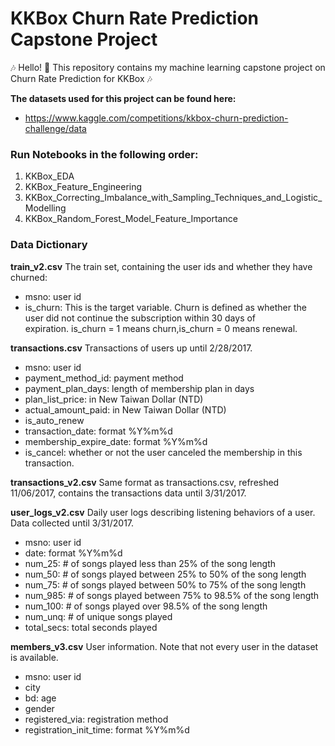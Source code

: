 # KKBox Churn Rate Prediction Capstone Project

:notes: Hello! :wave: This repository contains my machine learning capstone project on Churn Rate Prediction for KKBox :notes:

**The datasets used for this project can be found here:**

- https://www.kaggle.com/competitions/kkbox-churn-prediction-challenge/data

### Run Notebooks in the following order:

1. KKBox_EDA
2. KKBox_Feature_Engineering
3. KKBox_Correcting_Imbalance_with_Sampling_Techniques_and_Logistic_Modelling
4. KKBox_Random_Forest_Model_Feature_Importance

### Data Dictionary

**train_v2.csv**
The train set, containing the user ids and whether they have churned:

- msno: user id
- is_churn: This is the target variable. Churn is defined as whether the user did not continue the subscription within 30 days of expiration. is_churn = 1 means churn,is_churn = 0 means renewal.

**transactions.csv**
Transactions of users up until 2/28/2017.

- msno: user id
- payment_method_id: payment method
- payment_plan_days: length of membership plan in days
- plan_list_price: in New Taiwan Dollar (NTD)
- actual_amount_paid: in New Taiwan Dollar (NTD)
- is_auto_renew
- transaction_date: format %Y%m%d
- membership_expire_date: format %Y%m%d
- is_cancel: whether or not the user canceled the membership in this transaction.

**transactions_v2.csv**
Same format as transactions.csv, refreshed 11/06/2017, contains the transactions data until 3/31/2017.

**user_logs_v2.csv**
Daily user logs describing listening behaviors of a user. Data collected until 3/31/2017.
- msno: user id
- date: format %Y%m%d
- num_25: # of songs played less than 25% of the song length
- num_50: # of songs played between 25% to 50% of the song length
- num_75: # of songs played between 50% to 75% of the song length
- num_985: # of songs played between 75% to 98.5% of the song length
- num_100: # of songs played over 98.5% of the song length
- num_unq: # of unique songs played
- total_secs: total seconds played

**members_v3.csv**
User information. Note that not every user in the dataset is available.
- msno: user id
- city
- bd: age
- gender
- registered_via: registration method
- registration_init_time: format %Y%m%d
